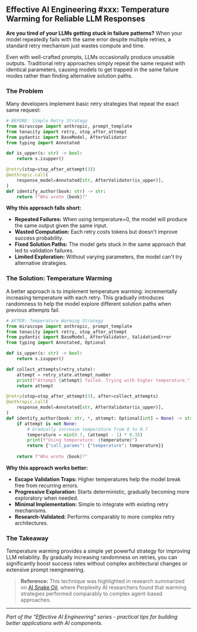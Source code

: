 ## Effective AI Engineering #xxx: Temperature Warming for Reliable LLM Responses

**Are you tired of your LLMs getting stuck in failure patterns?** When your model repeatedly fails with the same error despite multiple retries, a standard retry mechanism just wastes compute and time.

Even with well-crafted prompts, LLMs occasionally produce unusable outputs. Traditional retry approaches simply repeat the same request with identical parameters, causing models to get trapped in the same failure modes rather than finding alternative solution paths.

### The Problem

Many developers implement basic retry strategies that repeat the exact same request:

```python
# BEFORE: Simple Retry Strategy
from mirascope import anthropic, prompt_template
from tenacity import retry, stop_after_attempt
from pydantic import BaseModel, AfterValidator
from typing import Annotated

def is_upper(s: str) -> bool:
    return s.isupper()

@retry(stop=stop_after_attempt(3))
@anthropic.call(
    response_model=Annotated[str, AfterValidator(is_upper)],
)
def identify_author(book: str) -> str:
    return f"Who wrote {book}?"
```

**Why this approach falls short:**

- **Repeated Failures:** When using temperature=0, the model will produce the same output given the same input.
- **Wasted Computation:** Each retry costs tokens but doesn't improve success probability.
- **Fixed Solution Paths:** The model gets stuck in the same approach that led to validation failures.
- **Limited Exploration:** Without varying parameters, the model can't try alternative strategies.

### The Solution: Temperature Warming

A better approach is to implement temperature warming: incrementally increasing temperature with each retry. This gradually introduces randomness to help the model explore different solution paths when previous attempts fail.

```python
# AFTER: Temperature Warming Strategy
from mirascope import anthropic, prompt_template
from tenacity import retry, stop_after_attempt
from pydantic import BaseModel, AfterValidator, ValidationError
from typing import Annotated, Optional

def is_upper(s: str) -> bool:
    return s.isupper()

def collect_attempts(retry_state):
    attempt = retry_state.attempt_number
    print(f"Attempt {attempt} failed. Trying with higher temperature.")
    return attempt

@retry(stop=stop_after_attempt(3), after=collect_attempts)
@anthropic.call(
    response_model=Annotated[str, AfterValidator(is_upper)],
)
def identify_author(book: str, *, attempt: Optional[int] = None) -> str:
    if attempt is not None:
        # Gradually increase temperature from 0 to 0.7
        temperature = min(0.7, (attempt - 1) * 0.35)
        print(f"Using temperature: {temperature}")
        return {"call_params": {"temperature": temperature}}
    
    return f"Who wrote {book}?"
```

**Why this approach works better:**

- **Escape Validation Traps:** Higher temperatures help the model break free from recurring errors.
- **Progressive Exploration:** Starts deterministic, gradually becoming more exploratory when needed.
- **Minimal Implementation:** Simple to integrate with existing retry mechanisms.
- **Research-Validated:** Performs comparably to more complex retry architectures.

### The Takeaway

Temperature warming provides a simple yet powerful strategy for improving LLM reliability. By gradually increasing randomness on retries, you can significantly boost success rates without complex architectural changes or extensive prompt reengineering.

> **Reference:** This technique was highlighted in research summarized on [AI Snake Oil](https://www.aisnakeoil.com/p/ai-leaderboards-are-no-longer-useful), where Perplexity AI researchers found that warming strategies performed comparably to complex agent-based approaches.

---
*Part of the "Effective AI Engineering" series - practical tips for building better applications with AI components.*